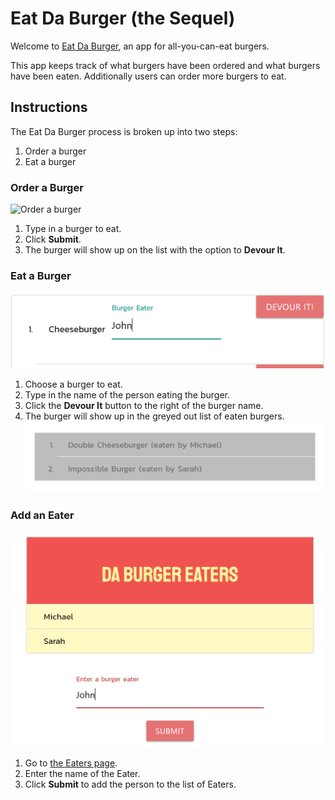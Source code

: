 # Eat Da Burger (the Sequel)

Welcome to [Eat Da Burger](https://fast-inlet-22337.herokuapp.com/), an app for all-you-can-eat burgers.

This app keeps track of what burgers have been ordered and what burgers have been eaten. Additionally users can order more burgers to eat.

## Instructions

The Eat Da Burger process is broken up into two steps:

1. Order a burger
2. Eat a burger

### Order a Burger

![Order a burger](public/assets/img/burger-order.PNG)

1. Type in a burger to eat.
2. Click **Submit**.
3. The burger will show up on the list with the option to **Devour It**.

### Eat a Burger

![Eat a burger](public/assets/img/burger-devour.PNG)

1. Choose a burger to eat.
2. Type in the name of the person eating the burger.
3. Click the **Devour It** button to the right of the burger name.
4. The burger will show up in the greyed out list of eaten burgers. ![Finished burgers](public/assets/img/burger-finished.PNG)

### Add an Eater

![Add an eater](public/assets/img/burger-eater.PNG)

1. Go to [the Eaters page](https://fast-inlet-22337.herokuapp.com/eaters).
2. Enter the name of the Eater.
3. Click **Submit** to add the person to the list of Eaters.